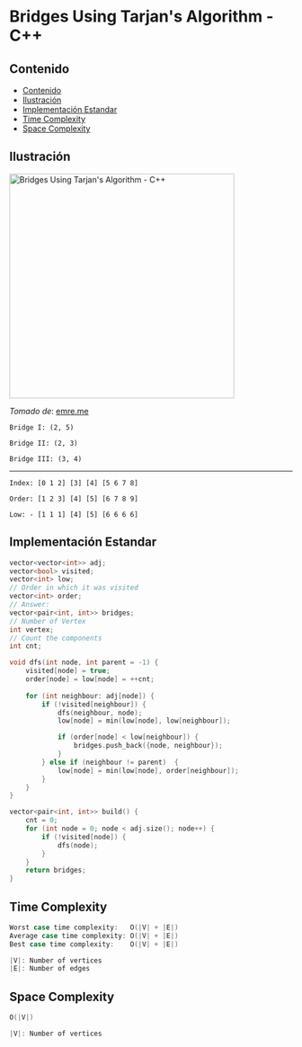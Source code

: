 # Bridges Using Tarjan's Algorithm - C++

## Contenido

* [Contenido](#contenido)
* [Ilustración](#ilustración)
* [Implementación Estandar](#implementación-estandar)
* [Time Complexity](#time-complexity)
* [Space Complexity](#space-complexity)

## Ilustración

<img alt="Bridges Using Tarjan's Algorithm - C++" src="https://cdn.emre.me/2020-03-07-bridge.png" width="400">

_Tomado de_: [emre.me](https://emre.me/algorithms/tarjans-algorithm/)

`Bridge I: (2, 5)`

`Bridge II: (2, 3)`

`Bridge III: (3, 4)`

---
`Index: [0 1 2] [3] [4] [5 6 7 8]`

`Order: [1 2 3] [4] [5] [6 7 8 9]`

`Low: - [1 1 1] [4] [5] [6 6 6 6]`

## Implementación Estandar

```c++
vector<vector<int>> adj;
vector<bool> visited;
vector<int> low;
// Order in which it was visited
vector<int> order;
// Answer:
vector<pair<int, int>> bridges;
// Number of Vertex
int vertex;
// Count the components
int cnt;

void dfs(int node, int parent = -1) {
    visited[node] = true;
    order[node] = low[node] = ++cnt; 
    
    for (int neighbour: adj[node]) { 
        if (!visited[neighbour]) { 
            dfs(neighbour, node); 
            low[node] = min(low[node], low[neighbour]);

            if (order[node] < low[neighbour]) {
                bridges.push_back({node, neighbour});
            }
        } else if (neighbour != parent)  {
            low[node] = min(low[node], order[neighbour]); 
        }
    }
}

vector<pair<int, int>> build() {
    cnt = 0;
    for (int node = 0; node < adj.size(); node++) {
        if (!visited[node]) {
            dfs(node);
        }
    }
    return bridges;
}
```

## Time Complexity

```c++
Worst case time complexity:   O(|V| + |E|)
Average case time complexity: O(|V| + |E|)
Best case time complexity:    O(|V| + |E|)

|V|: Number of vertices
|E|: Number of edges
```

## Space Complexity

```c++
O(|V|)

|V|: Number of vertices
```